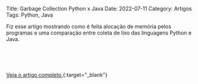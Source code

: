 Title: Garbage Collection Python x Java
Date: 2022-07-11
Category: Artigos
Tags: Python, Java

Fiz esse artigo mostrando como é feita alocação de memória pelos programas e uma comparação entre coleta de lixo das linguagens Python e Java.

<br><br><br>

[Veja o artigo completo.](https://dev.to/bug_elseif/garbage-collection-python-x-java-599k){:target="_blank"}
